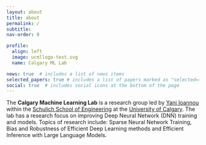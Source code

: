 ```yaml
---
layout: about
title: about
permalink: /
subtitle:
nav-order: 0

profile:
  align: left
  image: ucmllogo-text.svg
  name: Calgary ML Lab

news: true  # includes a list of news items
selected_papers: true # includes a list of papers marked as "selected={true}"
social: true  # includes social icons at the bottom of the page
---
```

The **Calgary Machine Learning Lab**
is a research group led by [Yani Ioannou](https://yani.ai) within the [Schulich School of Engineering](https://schulich.ucalgary.ca) at the [University of Calgary](https://www.ucalgary.ca). The lab has a research focus on improving Deep Neural Network (DNN) training and models. Topics of research include:
Sparse Neural Network Training, Bias and Robustness of Efficient Deep Learning methods and Efficient Inference with Large Language Models.